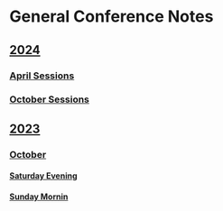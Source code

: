 # General Conference Notes

##     [2024](2024)
###        [April Sessions](2024/April.md)
###        [October Sessions](2024/October.md)

##     [2023](2023)
###       [October](2023/October)
####         [Saturday Evening](2023/October/SaturdyEvening.md)
####         [Sunday Mornin](2023/October/SundayMorning.md)
